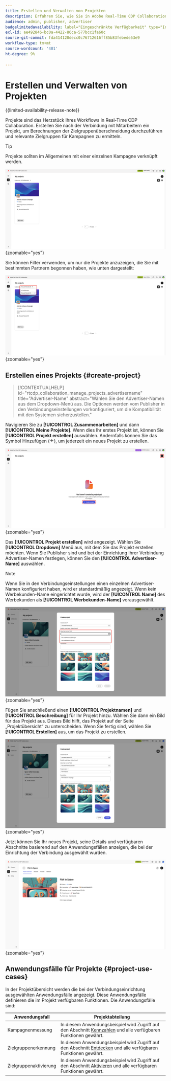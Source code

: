 ```yaml
---
title: Erstellen und Verwalten von Projekten
description: Erfahren Sie, wie Sie in Adobe Real-Time CDP Collaboration Projekte erstellen und verwalten
audience: admin, publisher, advertiser
badgelimitedavailability: label="Eingeschränkte Verfügbarkeit" type="Informative" url="https://helpx.adobe.com/de/legal/product-descriptions/real-time-customer-data-platform-collaboration.html newtab=true"
exl-id: ae492846-bc0a-4422-86ca-577bcc1fa60c
source-git-commit: fda414120decc0c76712616ff85b83febede53e9
workflow-type: tm+mt
source-wordcount: '401'
ht-degree: 9%

---
```


# Erstellen und Verwalten von Projekten

{{limited-availability-release-note}}

Projekte sind das Herzstück Ihres Workflows in Real-Time CDP Collaboration. Erstellen Sie nach der Verbindung mit Mitarbeitern ein Projekt, um Berechnungen der Zielgruppenüberschneidung durchzuführen und relevante Zielgruppen für Kampagnen zu ermitteln.

>[!TIP]
>
>Projekte sollten im Allgemeinen mit einer einzelnen Kampagne verknüpft werden.

![Das Dashboard „Zusammenarbeit“ zeigt alle aktuellen Projekte an.](/help/assets/collaborate/manage-view-projects/projects-overview-page.png){zoomable="yes"}

Sie können Filter verwenden, um nur die Projekte anzuzeigen, die Sie mit bestimmten Partnern begonnen haben, wie unten dargestellt:

![Gefilterte Ansicht von Projekten mit einem einzelnen Mitarbeiter.](/help/assets/collaborate/manage-view-projects/filtered-project-view.png){zoomable="yes"}

## Erstellen eines Projekts {#create-project}

>[!CONTEXTUALHELP]
>id="rtcdp_collaboration_manage_projects_advertisername"
>title="Advertiser-Name"
>abstract="Wählen Sie den Advertiser-Namen aus dem Dropdown-Menü aus. Die Optionen werden vom Publisher in den Verbindungseinstellungen vorkonfiguriert, um die Kompatibilität mit den Systemen sicherzustellen."

Navigieren Sie zu **[!UICONTROL Zusammenarbeiten]** und dann **[!UICONTROL Meine Projekte]**. Wenn dies Ihr erstes Projekt ist, können Sie **[!UICONTROL Projekt erstellen]** auswählen. Andernfalls können Sie das Symbol Hinzufügen (![Symbol Hinzufügen) auswählen.](/help/assets/icons/plus.png)), um jederzeit ein neues Projekt zu erstellen.

![Wählen Sie ein Pluszeichen oder Erstellen Sie ein Projekt, um ein neues Projekt einzurichten.](/help/assets/collaborate/manage-view-projects/create-project.png){zoomable="yes"}

Das **[!UICONTROL Projekt erstellen]** wird angezeigt. Wählen Sie **[!UICONTROL Dropdown]** Menü aus, mit dem Sie das Projekt erstellen möchten. Wenn Sie Publisher sind und bei der Einrichtung Ihrer Verbindung Advertiser-Namen festlegen, können Sie den **[!UICONTROL Advertiser-Name]** auswählen.

>[!NOTE]
>
> Wenn Sie in den Verbindungseinstellungen einen einzelnen Advertiser-Namen konfiguriert haben, wird er standardmäßig angezeigt. Wenn kein Werbekunden-Name eingerichtet wurde, wird der **[!UICONTROL Name]** des Werbekunden als **[!UICONTROL Werbekunden-Name]** vorausgewählt.

![Dialogfeld „Projekt erstellen“ mit ausgewähltem Mitarbeiter und hervorgehobenem Advertiser-Namen.](/help/assets/collaborate/manage-view-projects/create-project-advertiser-names.png){zoomable="yes"}

Fügen Sie anschließend einen **[!UICONTROL Projektnamen]** und **[!UICONTROL Beschreibung]** für Ihr Projekt hinzu. Wählen Sie dann ein Bild für das Projekt aus. Dieses Bild hilft, das Projekt auf der Seite „Projektübersicht“ zu unterscheiden. Wenn Sie fertig sind, wählen Sie **[!UICONTROL Erstellen]** aus, um das Projekt zu erstellen.

![Erforderliche Optionen zum Einrichten eines neuen Projekts](/help/assets/collaborate/manage-view-projects/create-project-required-info.png){zoomable="yes"}

Jetzt können Sie Ihr neues Projekt, seine Details und verfügbaren Abschnitte basierend auf den Anwendungsfällen anzeigen, die bei der Einrichtung der Verbindung ausgewählt wurden.

![Der Arbeitsbereich „Projektübersicht“.](/help/assets/collaborate/manage-view-projects/project-overview.png){zoomable="yes"}

## Anwendungsfälle für Projekte {#project-use-cases}

In der Projektübersicht werden die bei der Verbindungseinrichtung ausgewählten Anwendungsfälle angezeigt. Diese Anwendungsfälle definieren die im Projekt verfügbaren Funktionen. Die Anwendungsfälle sind:

| Anwendungsfall | Projektabteilung |
| --- | --- |
| Kampagnenmessung | In diesem Anwendungsbeispiel wird Zugriff auf den Abschnitt [Kennzahlen](/help/guide/collaborate/measure.md) und alle verfügbaren Funktionen gewährt. |
| Zielgruppenerkennung | In diesem Anwendungsbeispiel wird Zugriff auf den Abschnitt [Entdecken](/help/guide/collaborate/discover.md) und alle verfügbaren Funktionen gewährt. |
| Zielgruppenaktivierung | In diesem Anwendungsbeispiel wird Zugriff auf den Abschnitt [Aktivieren](/help/guide/collaborate/activate.md) und alle verfügbaren Funktionen gewährt. |
